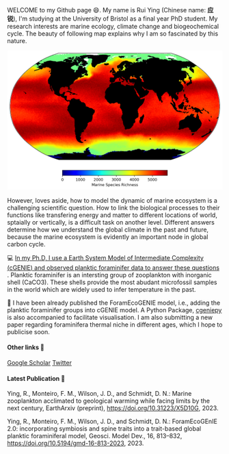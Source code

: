 <!--
**ruiying-ocean/ruiying-ocean** is a ✨ _special_ ✨ repository because its `README.md` (this file) appears on your GitHub profile.
-->

WELCOME to my Github page 😄. My name is Rui Ying (Chinese name: **应锐**), I'm studying at the University of Bristol as a final year PhD student. My research interests are marine ecology, climate change and biogeochemical cycle. The beauty of following map explains why I am so fascinated by this nature. 

![species_richness](richness.png)

However, loves aside, how to model the dynamic of marine ecosystem is a challenging scientific question. How to link the biological processes to their functions like transfering energy and matter to different locations of world, sptaially or vertically, is a difficult task on another level. Different answers determine how we understand the global climate in the past and future, because the marine ecosystem is evidently an important node in global carbon cycle.

:computer:  <ins> In my Ph.D, I use a Earth System Model of Intermediate Complexity ([cGENIE](https://github.com/derpycode/cgenie.muffin)) and observed planktic foraminifer data to answer these questions  </ins>. Planktic foraminifer is an intersting group of zooplankton with inorganic shell (CaCO3). These shells provide the most abudant microfossil samples in the world which are widely used to infer temperature in the past.

:star2: I have been already published the ForamEcoGENIE model, i.e., adding the planktic foraminifer groups into cGENIE model. A Python Package, [cgeniepy](https://github.com/ruiying-ocean/cgeniepy) is also accompanied to facilitate visualisation. I am also submitting a new paper regarding foraminifera thermal niche in different ages, which I hope to publicise soon. 

#### Other links :link:
[Google Scholar](https://scholar.google.com/citations?user=1QNR-nEAAAAJ&hl=en)
[Twitter](https://twitter.com/YingRui17)

#### Latest Publication 📖
Ying, R., Monteiro, F. M., Wilson, J. D., and Schmidt, D. N.: Marine zooplankton acclimated to geological warming while facing limits by the next century, EarthArxiv (preprint), https://doi.org/10.31223/X5D10G, 2023.

Ying, R., Monteiro, F. M., Wilson, J. D., and Schmidt, D. N.: ForamEcoGEnIE 2.0: incorporating symbiosis and spine traits into a trait-based global planktic foraminiferal model, Geosci. Model Dev., 16, 813–832, https://doi.org/10.5194/gmd-16-813-2023, 2023. 
